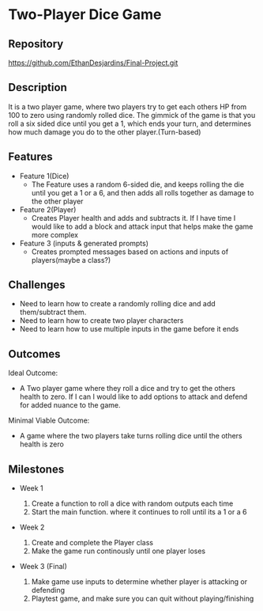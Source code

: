 # Two-Player Dice Game

## Repository
<https://github.com/EthanDesjardins/Final-Project.git>

## Description
It is a two player game, where two players try to get each others HP
from 100 to zero using randomly rolled dice. The gimmick of the game 
is that you roll a six sided dice until you get a 1, which ends your
turn, and determines how much damage you do to the other player.(Turn-based)

## Features
- Feature 1(Dice)
	- The Feature uses a random 6-sided die, and keeps rolling
    the die until you get a 1 or a 6, and then adds all rolls together as
    damage to the other player
- Feature 2(Player)
	- Creates Player health and adds and subtracts it. If I have time 
    I would like to add a block and attack input that helps make the game more complex
- Feature 3 (inputs & generated prompts)
	- Creates prompted messages based on actions and inputs of players(maybe a class?)

## Challenges
- Need to learn how to create a randomly rolling dice and add them/subtract them.
- Need to learn how to create two player characters
- Need to learn how to use multiple inputs in the game before it ends

## Outcomes
Ideal Outcome:
- A Two player game where they roll a dice and try to get the others health to zero.
  If I can I would like to add options to attack and defend for added nuance to the game.

Minimal Viable Outcome:
- A game where the two players take turns rolling dice until the others health is zero

## Milestones

- Week 1
  1. Create a function to roll a dice with random outputs each time
  2. Start the main function. where it continues to roll until its a 1 or a 6

- Week 2
  1. Create and complete the Player class
  2. Make the game run continously until one player loses

- Week 3 (Final)
  1. Make game use inputs to determine whether player is attacking or defending
  2. Playtest game, and make sure you can quit without playing/finishing